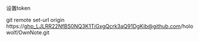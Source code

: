 设置token

git remote set-url origin https://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@github.com/holowolf/OwnNote.git